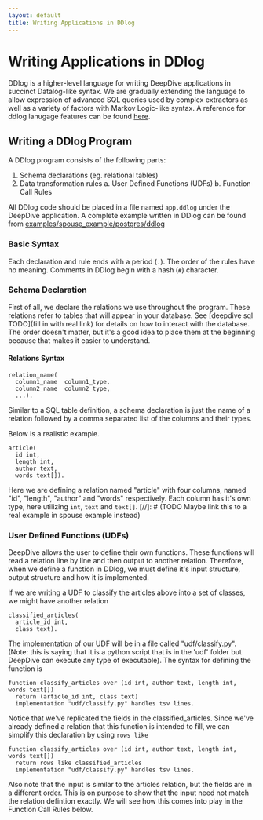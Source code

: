 ```yaml
---
layout: default
title: Writing Applications in DDlog
---
```


# Writing Applications in DDlog

DDlog is a higher-level language for writing DeepDive applications in succinct Datalog-like syntax.
We are gradually extending the language to allow expression of advanced SQL queries used by complex extractors as well as a variety of factors with Markov Logic-like syntax.
A reference for ddlog lanugage features can be found [here](https://github.com/HazyResearch/ddlog/wiki/DDlog-Language-Features).

## Writing a DDlog Program

A DDlog program consists of the following parts:

1. Schema declarations (eg. relational tables)
2. Data transformation rules
  a. User Defined Functions (UDFs)
  b. Function Call Rules


All DDlog code should be placed in a file named `app.ddlog` under the DeepDive application.
A complete example written in DDlog can be found from [examples/spouse_example/postgres/ddlog](https://github.com/HazyResearch/deepdive/blob/master/examples/spouse_example/postgres/ddlog)


### Basic Syntax

Each declaration and rule ends with a period (`.`).
The order of the rules have no meaning.
Comments in DDlog begin with a hash (`#`) character.

### Schema Declaration

First of all, we declare the relations we use throughout the program.  These relations refer to tables that will appear in your database.  See [deepdive sql TODO](fill in with real link) for details on how to interact with the database.
The order doesn't matter, but it's a good idea to place them at the beginning because that makes it easier to understand.

#### Relations Syntax
```
relation_name(
  column1_name  column1_type,
  column2_name  column2_type,
  ...).
```
Similar to a SQL table definition, a schema declaration is just the name of a relation followed by a comma separated list of the columns and their types.

Below is a realistic example.
```
article(
  id int,
  length int,
  author text,
  words text[]).
```
Here we are defining a relation named "article" with four columns, named "id", "length", "author" and "words" respectively. Each column has it's own type, here utilizing `int`, `text` and `text[]`.
[//]: # (TODO  Maybe link this to a real example in spouse example instead)

<!--
#### Variable Relations
We can declare a variable relation that we want DeepDive to predict the marginal probability for us.
The syntax is as follows.
```
relation_name?(column_name column_type)
```

An example would be.
```
has_spouse?(relation_id text)
```

Here we are defining a relation has_spouse which will be a table created in the database having the column "relation_id" but it will also have several other columns created by DeepDive for internal use.  Ultimately, the inferences that are generated by DeepDive will be stored in this relation.
-->
### User Defined Functions (UDFs)
DeepDive allows the user to define their own functions.  These functions will read a relation line by line and then output to another relation.  Therefore, when we define a function in DDlog, we must define it's input structure, output structure and how it is implemented.

If we are writing a UDF to classify the articles above into a set of classes, we might have another relation
```
classified_articles(
  article_id int,
  class text).
```

The implementation of our UDF will be in a file called "udf/classify.py".  (Note: this is saying that it is a python script that is in the 'udf' folder but DeepDive can execute any type of executable).  The syntax for defining the function is
```
function classify_articles over (id int, author text, length int, words text[])
  return (article_id int, class text)
  implementation "udf/classify.py" handles tsv lines.
```

Notice that we've replicated the fields in the classified_articles.  Since we've already defined a relation that this function is intended to fill, we can simplify this declaration by using `rows like`

```
function classify_articles over (id int, author text, length int, words text[])
  return rows like classified_articles
  implementation "udf/classify.py" handles tsv lines.
```

Also note that the input is similar to the articles relation, but the fields are in a different order.  This is on purpose to show that the input need not match the relation defintion exactly.  We will see how this comes into play in the Function Call Rules below. 

